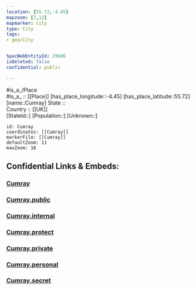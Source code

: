 ```yaml
---
location: [55.72,-4.45] 
mapzoom: [7,12] 
mapmarker: city 
type: City
tags:
- geo/City


SpocWebEntityId: 29686
isDeleted: false
confidential: public

---
```

#is_a_/Place  
#is_a_ :: [[Place]] 
[has_place_longitude::-4.45] 
[has_place_latitude::55.72] 
[name::Cumray] 
State ::  
Country :: [[UK]]  
[StateId::] 
[Population::] 
[Unknown::] 


```leaflet
id: Cumray
coordinates: [[Cumray]] 
markerFile: [[Cumray]] 
defaultZoom: 11 
maxZoom: 18
```


## Confidential Links & Embeds: 

### [Cumray](/_Standards/Earth/Continent/Europe/Europe~North/UK/Scotland/counties~Scotland/Ayrshire~East/cities~Ayrshire~East/Cumray.md) 

### [Cumray.public](/_public/Earth/Continent/Europe/Europe~North/UK/Scotland/counties~Scotland/Ayrshire~East/cities~Ayrshire~East/Cumray.public.md) 

### [Cumray.internal](/_internal/Earth/Continent/Europe/Europe~North/UK/Scotland/counties~Scotland/Ayrshire~East/cities~Ayrshire~East/Cumray.internal.md) 

### [Cumray.protect](/_protect/Earth/Continent/Europe/Europe~North/UK/Scotland/counties~Scotland/Ayrshire~East/cities~Ayrshire~East/Cumray.protect.md) 

### [Cumray.private](/_private/Earth/Continent/Europe/Europe~North/UK/Scotland/counties~Scotland/Ayrshire~East/cities~Ayrshire~East/Cumray.private.md) 

### [Cumray.personal](/_personal/Earth/Continent/Europe/Europe~North/UK/Scotland/counties~Scotland/Ayrshire~East/cities~Ayrshire~East/Cumray.personal.md) 

### [Cumray.secret](/_secret/Earth/Continent/Europe/Europe~North/UK/Scotland/counties~Scotland/Ayrshire~East/cities~Ayrshire~East/Cumray.secret.md)

